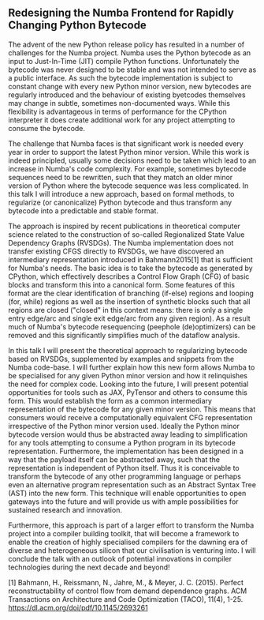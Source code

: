 Redesigning the Numba Frontend for Rapidly Changing Python Bytecode
-------------------------------------------------------------------

The advent of the new Python release policy has resulted in a number of
challenges for the Numba project. Numba uses the Python bytecode as an input to
Just-In-Time (JIT) compile Python functions. Unfortunately the bytecode was
never designed to be stable and was not intended to serve as a public
interface. As such the bytecode implementation is subject to constant change
with every new Python minor version, new bytecodes are regularly introduced and
the behaviour of existing byetcodes themselves may change in subtle, sometimes
non-documented ways. While this flexibility is advantageous in terms of
performance for the CPython interpreter it does create additional work for any
project attempting to consume the bytecode.

The challenge that Numba faces is that significant work is needed every year in
order to support the latest Python minor version. While this work is indeed
principled, usually some decisions need to be taken which lead to an increase
in Numba's code complexity. For example, sometimes bytecode sequences need to
be rewritten, such that they match an older minor version of Python where the
bytecode sequence was less complicated. In this talk I will introduce a new
approach, based on formal methods, to regularize (or canonicalize) Python
bytecode and thus transform any bytecode into a predictable and stable format.

The approach is inspired by recent publications in theoretical computer science
related to the construction of so-called Regionalized State Value Dependency
Graphs (RVSDGs). The Numba implementation does not transfer existing CFGS
directly to RVSDGs, we have discovered an intermediary representation
introduced in Bahmann2015[1] that is sufficient for Numba's needs. The basic
idea is to take the bytecode as generated by CPython, which effectively
describes a Control Flow Graph (CFG) of basic blocks and transform this
into a canonical form. Some features of this format are the clear
identification of branching (if-else) regions and looping (for, while) regions
as well as the insertion of synthetic blocks such that all regions are closed
("closed" in this context means: there is only a single entry edge/arc and
single exit edge/arc from any given region). As a result much of
Numba's  bytecode resequencing (peephole (de)optimizers) can be removed and
this significantly simplifies much of the dataflow analysis.

In this talk I will present the theoretical approach to regularizing bytecode
based on RVSDGs, supplemented by examples and snippets from the Numba code-base.
I will further explain how this new form allows Numba to be specialised for
any given Python minor version and how it relinquishes the need for complex
code. Looking into the future, I will present potential opportunities for
tools such as JAX, PyTensor and others to consume this form. This would
establish the form as a common intermediary representation of the bytecode for
any given minor version.  This means that consumers would receive a
computationally equivalent CFG representation irrespective of the Python minor
version used.  Ideally the Python minor bytecode version would thus be
abstracted away leading to simplification for any tools
attempting to consume a Python program in its bytecode representation.
Furthermore, the implementation has been designed in a way that the payload
itself can be abstracted away, such that the representation is independent of
Python itself. Thus it is conceivable to transform the bytecode of any other
programming language or perhaps even an alternative program representation such
as an Abstract Syntax Tree (AST) into the new form. This technique will enable
opportunities to open gateways into the future and will provide us with ample
possibilities for sustained research and innovation.

Furthermore, this approach is part of a larger effort to transform the Numba
project into a compiler building toolkit, that will become a framework to
enable the creation of highly specialised compilers for the dawning era of diverse
and heterogeneous silicon that our civilisation is venturing into. I will
conclude the talk with an outlook of potential innovations in compiler
technologies during the next decade and beyond!

[1] Bahmann, H., Reissmann, N., Jahre, M., & Meyer, J. C. (2015). Perfect
reconstructability of control flow from demand dependence graphs. ACM
Transactions on Architecture and Code Optimization (TACO), 11(4), 1-25.
https://dl.acm.org/doi/pdf/10.1145/2693261
